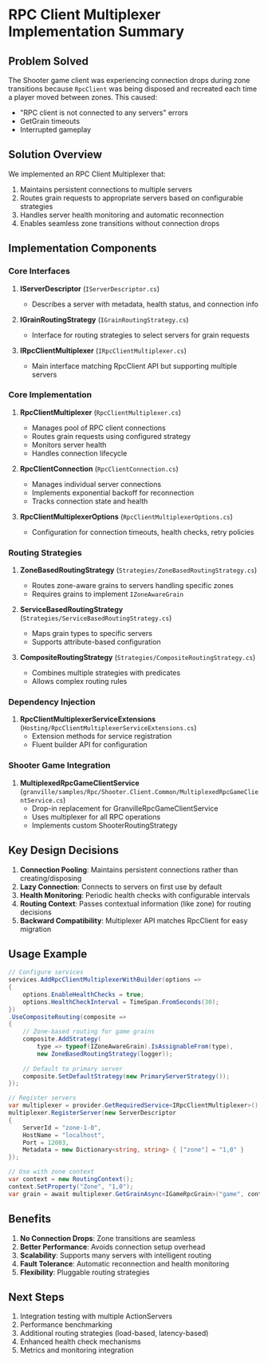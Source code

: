 # RPC Client Multiplexer Implementation Summary

## Problem Solved

The Shooter game client was experiencing connection drops during zone transitions because `RpcClient` was being disposed and recreated each time a player moved between zones. This caused:
- "RPC client is not connected to any servers" errors
- GetGrain timeouts
- Interrupted gameplay

## Solution Overview

We implemented an RPC Client Multiplexer that:
1. Maintains persistent connections to multiple servers
2. Routes grain requests to appropriate servers based on configurable strategies
3. Handles server health monitoring and automatic reconnection
4. Enables seamless zone transitions without connection drops

## Implementation Components

### Core Interfaces

1. **IServerDescriptor** (`IServerDescriptor.cs`)
   - Describes a server with metadata, health status, and connection info

2. **IGrainRoutingStrategy** (`IGrainRoutingStrategy.cs`)
   - Interface for routing strategies to select servers for grain requests

3. **IRpcClientMultiplexer** (`IRpcClientMultiplexer.cs`)
   - Main interface matching RpcClient API but supporting multiple servers

### Core Implementation

1. **RpcClientMultiplexer** (`RpcClientMultiplexer.cs`)
   - Manages pool of RPC client connections
   - Routes grain requests using configured strategy
   - Monitors server health
   - Handles connection lifecycle

2. **RpcClientConnection** (`RpcClientConnection.cs`)
   - Manages individual server connections
   - Implements exponential backoff for reconnection
   - Tracks connection state and health

3. **RpcClientMultiplexerOptions** (`RpcClientMultiplexerOptions.cs`)
   - Configuration for connection timeouts, health checks, retry policies

### Routing Strategies

1. **ZoneBasedRoutingStrategy** (`Strategies/ZoneBasedRoutingStrategy.cs`)
   - Routes zone-aware grains to servers handling specific zones
   - Requires grains to implement `IZoneAwareGrain`

2. **ServiceBasedRoutingStrategy** (`Strategies/ServiceBasedRoutingStrategy.cs`)
   - Maps grain types to specific servers
   - Supports attribute-based configuration

3. **CompositeRoutingStrategy** (`Strategies/CompositeRoutingStrategy.cs`)
   - Combines multiple strategies with predicates
   - Allows complex routing rules

### Dependency Injection

1. **RpcClientMultiplexerServiceExtensions** (`Hosting/RpcClientMultiplexerServiceExtensions.cs`)
   - Extension methods for service registration
   - Fluent builder API for configuration

### Shooter Game Integration

1. **MultiplexedRpcGameClientService** (`granville/samples/Rpc/Shooter.Client.Common/MultiplexedRpcGameClientService.cs`)
   - Drop-in replacement for GranvilleRpcGameClientService
   - Uses multiplexer for all RPC operations
   - Implements custom ShooterRoutingStrategy

## Key Design Decisions

1. **Connection Pooling**: Maintains persistent connections rather than creating/disposing
2. **Lazy Connection**: Connects to servers on first use by default
3. **Health Monitoring**: Periodic health checks with configurable intervals
4. **Routing Context**: Passes contextual information (like zone) for routing decisions
5. **Backward Compatibility**: Multiplexer API matches RpcClient for easy migration

## Usage Example

```csharp
// Configure services
services.AddRpcClientMultiplexerWithBuilder(options =>
{
    options.EnableHealthChecks = true;
    options.HealthCheckInterval = TimeSpan.FromSeconds(30);
})
.UseCompositeRouting(composite =>
{
    // Zone-based routing for game grains
    composite.AddStrategy(
        type => typeof(IZoneAwareGrain).IsAssignableFrom(type),
        new ZoneBasedRoutingStrategy(logger));
    
    // Default to primary server
    composite.SetDefaultStrategy(new PrimaryServerStrategy());
});

// Register servers
var multiplexer = provider.GetRequiredService<IRpcClientMultiplexer>();
multiplexer.RegisterServer(new ServerDescriptor
{
    ServerId = "zone-1-0",
    HostName = "localhost",
    Port = 12003,
    Metadata = new Dictionary<string, string> { ["zone"] = "1,0" }
});

// Use with zone context
var context = new RoutingContext();
context.SetProperty("Zone", "1,0");
var grain = await multiplexer.GetGrainAsync<IGameRpcGrain>("game", context);
```

## Benefits

1. **No Connection Drops**: Zone transitions are seamless
2. **Better Performance**: Avoids connection setup overhead
3. **Scalability**: Supports many servers with intelligent routing
4. **Fault Tolerance**: Automatic reconnection and health monitoring
5. **Flexibility**: Pluggable routing strategies

## Next Steps

1. Integration testing with multiple ActionServers
2. Performance benchmarking
3. Additional routing strategies (load-based, latency-based)
4. Enhanced health check mechanisms
5. Metrics and monitoring integration
